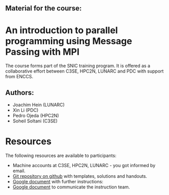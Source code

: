 ## Material for the course:
# An introduction to parallel programming using Message Passing with MPI

The course forms part of the SNIC training program.  It is offered as
a collaborative effort between C3SE, HPC2N, LUNARC and PDC with support from ENCCS.

## Authors: 
* Joachim Hein (LUNARC) 
* Xin Li (PDC) 
* Pedro Ojeda (HPC2N)
* Soheil Soltani (C3SE)

# Resources
The following resources are available to participants:

* Machine accounts at C3SE, HPC2N, LUNARC - you got informed by email.
* [Git repository on github](https://github.com/SNIC-MPI-course/MPI-course) with templates, solutions and handouts.
* [Google document](https://docs.google.com/document/d/1RJYToXAKCNMYiSL-Z9K15mgZqcWrE6GbCpOoFOTiu2o/edit#heading=h.qfo0da5votdg) with further instructions:
* [Google document](https://docs.google.com/document/d/1g3f02gxCuQEj-V1H-TQfW_hE3fwObAvy5-5p65t2nJ0/edit?usp=sharing) to communicate the instruction team. 